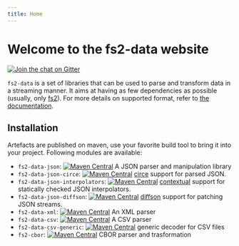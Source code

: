 ```yaml
---
title: Home
---
```


# Welcome to the fs2-data website

[![Join the chat on Gitter](https://badges.gitter.im/fs2-data/general.svg)](https://gitter.im/fs2-data/general?utm_source=badge&utm_medium=badge&utm_campaign=pr-badge)

`fs2-data` is a set of libraries that can be used to parse and transform data in a streaming manner. It aims at having as few dependencies as possible (usually, only [fs2][fs2]). For more details on supported format, refer to [the documentation][doc].

## Installation

Artefacts are published on maven, use your favorite build tool to bring it into your project.
Following modules are available:
  - `fs2-data-json`: [![Maven Central](https://img.shields.io/maven-central/v/org.gnieh/fs2-data-json_2.13.svg)](https://mvnrepository.com/artifact/org.gnieh/fs2-data-json_2.13) A JSON parser and manipulation library
  - `fs2-data-json-circe`: [![Maven Central](https://img.shields.io/maven-central/v/org.gnieh/fs2-data-json-circe_2.13.svg)](https://mvnrepository.com/artifact/org.gnieh/fs2-data-json-circe_2.13) [circe][circe] support for parsed JSON.
  - `fs2-data-json-interpolators`: [![Maven Central](https://img.shields.io/maven-central/v/org.gnieh/fs2-data-json-interpolators_2.13.svg)](https://mvnrepository.com/artifact/org.gnieh/fs2-data-json-interpolators_2.13) [contextual][contextual] support for statically checked JSON interpolators.
  - `fs2-data-json-diffson`: [![Maven Central](https://img.shields.io/maven-central/v/org.gnieh/fs2-data-json-diffson_2.13.svg)](https://mvnrepository.com/artifact/org.gnieh/fs2-data-json-diffson_2.13) [diffson][diffson] support for patching JSON streams.
  - `fs2-data-xml`: [![Maven Central](https://img.shields.io/maven-central/v/org.gnieh/fs2-data-xml_2.13.svg)](https://mvnrepository.com/artifact/org.gnieh/fs2-data-xml_2.13) An XML parser
  - `fs2-data-csv`: [![Maven Central](https://img.shields.io/maven-central/v/org.gnieh/fs2-data-csv_2.13.svg)](https://mvnrepository.com/artifact/org.gnieh/fs2-data-csv_2.13) A CSV parser
  - `fs2-data-csv-generic`: [![Maven Central](https://img.shields.io/maven-central/v/org.gnieh/fs2-data-csv-generic_2.13.svg)](https://mvnrepository.com/artifact/org.gnieh/fs2-data-csv-generic_2.13) generic decoder for CSV files
  - `fs2-cbor`: [![Maven Central](https://img.shields.io/maven-central/v/org.gnieh/fs2-cbor_2.13.svg)](https://mvnrepository.com/artifact/org.gnieh/fs2-cbor_2.13) CBOR parser and trasformation


[api]: /api/
[doc]: /documentation/
[cats-friendly-logo]: https://typelevel.org/cats/img/cats-badge-tiny.png
[fs2]: https://fs2.io
[circe]: https://circe.github.io/circe/
[diffson]: https://github.com/gnieh/diffson
[contextual]: https://propensive.com/opensource/contextual
